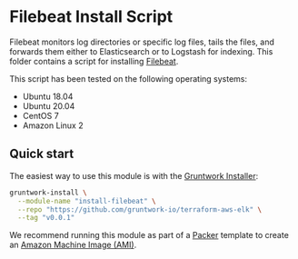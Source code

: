 # Filebeat Install Script

Filebeat monitors log directories or specific log files, tails the files, and forwards them either to Elasticsearch or to Logstash for indexing. This folder contains a script for installing [Filebeat](https://www.elastic.co/products/beats/filebeat).

This script has been tested on the following operating systems:

* Ubuntu 18.04
* Ubuntu 20.04
* CentOS 7
* Amazon Linux 2

## Quick start

The easiest way to use this module is with the [Gruntwork Installer](https://github.com/gruntwork-io/gruntwork-installer):

```bash
gruntwork-install \
  --module-name "install-filebeat" \
  --repo "https://github.com/gruntwork-io/terraform-aws-elk" \
  --tag "v0.0.1"
```

We recommend running this module as part of a [Packer](https://www.packer.io/) template to create an [Amazon Machine Image (AMI)](http://docs.aws.amazon.com/AWSEC2/latest/UserGuide/AMIs.html).
